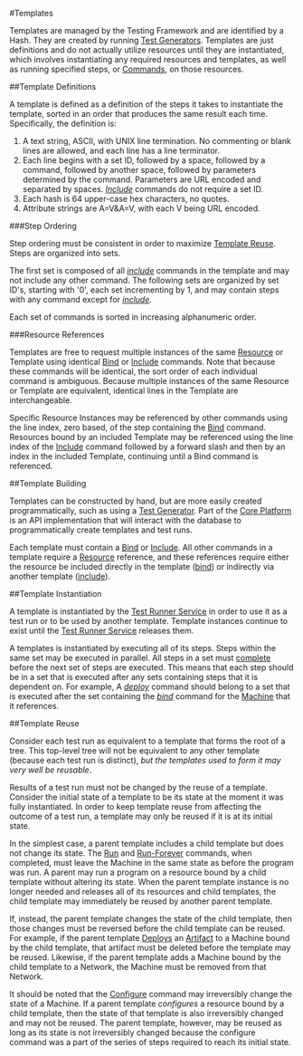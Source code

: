 #Templates

Templates are managed by the Testing Framework and are identified by a Hash. They are created by running 
[Test Generators](test_generators.md). Templates are just definitions and do not actually utilize resources until they are 
instantiated, which involves instantiating any required resources and templates, as well as running specified steps, or 
[Commands](template_commands.md), on those resources.

##Template Definitions

A template is defined as a definition of the steps it takes to instantiate the template, sorted in an order that produces 
the same result each time. Specifically, the definition is:

1.	A text string, ASCII, with UNIX line termination. No commenting or blank lines are allowed, and each line has a line terminator.
2.	Each line begins with a set ID, followed by a space, followed by a command, followed by another space, followed by parameters 
determined by the command. Parameters are URL encoded and separated by spaces. [*Include*](template_commands.md#include) commands 
do not require a set ID.
3.	Each hash is 64 upper-case hex characters, no quotes.
4.	Attribute strings are A=V&A=V, with each V being URL encoded.

###Step Ordering

Step ordering must be consistent in order to maximize [Template Reuse](templates.md#template-reuse). Steps are organized into
sets. 

The first set is composed of all [*include*](template_commands.md#include) commands in the template and may not include any other
command. The following sets are organized by set ID's, starting with '0', each set incrementing by 1, and may contain steps with 
any command except for [*include*](template_commands.md#include).

Each set of commands is sorted in increasing alphanumeric order.

###Resource References

Templates are free to request multiple instances of the same [Resource](resources.md) or Template using identical [Bind](template_commands.md#bind)
or [Include](template_commands.md#include) commands. Note that because these commands will be identical, the sort order of each individual 
command is ambiguous. Because multiple instances of the same Resource or Template are equivalent, identical lines in the Template are 
interchangeable.

Specific Resource Instances may be referenced by other commands using the line index, zero based, of the step containing the 
[Bind](template_commands.md#bind) command. Resources bound by an included Template may be referenced using the line index of the 
[Include](template_commands.md#include) command followed by a forward slash and then by an index in the included Template, 
continuing until a Bind command is referenced. 

##Template Building

Templates can be constructed by hand, but are more easily created programmatically, such as using a 
[Test Generator](test_generator.md). Part of the [Core Platform](core_platform.md) is an API implementation that will interact 
with the database to programmatically create templates and test runs.

Each template must contain a [Bind](template_commands.md#bind) or [Include](template_commands.md#include). All other commands in a 
template require a [Resource](resource.md) reference, and these references require either the resource be 
included directly in the template ([bind](template_commands.md#bind)) or indirectly via another template 
([include](template_commands.md#include)).

##Template Instantiation

A template is instantiated by the [Test Runner Service](test_runner_service.md) in order to use it as a test run or to be used by 
another template. Template instances continue to exist until the [Test Runner Service](test_runner_service.md) releases them. 

A templates is instantiated by executing all of its steps. Steps within the same set may be executed in parallel. All steps
in a set must [complete](template_commands.md) before the next set of steps are executed. This means that each step should be in a 
set that is executed after any sets containing steps that it is dependent on. For example, A [*deploy*](template_commands.md#deploy) 
command should belong to a set that is executed after the set containing the [*bind*](template_commands.md#bind) command for the 
[Machine](resources.md) that it references.

##Template Reuse

Consider each test run as equivalent to a template that forms the root of a tree. This top-level tree will not be equivalent to any 
other template (because each test run is distinct), *but the templates used to form it may very well be reusable*.

Results of a test run must not be changed by the reuse of a template. Consider the initial state of a template to be its state at 
the moment it was fully instantiated. In order to keep template reuse from affecting the outcome of a test run, a template may only
be reused if it is at its initial state.

In the simplest case, a parent template includes a child template but does not change its state. The [Run](template_commands.md#run) 
and [Run-Forever](template_commands.md#run-forever) commands, when completed, must leave the Machine in the same state as before the 
program was run. A parent may run a program on a resource bound by a child template without altering its state. When the parent 
template instance is no longer needed and releases all of its resources and child templates, the child template may immediately be 
reused by another parent template.

If, instead, the parent template changes the state of the child template, then those changes must be reversed before the child
template can be reused. For example, if the parent template [Deploys](template_commands.md#deploy) an [Artifact](artifacts.md)
to a Machine bound by the child template, that artifact must be deleted before the template may be reused. Likewise, if the
parent template adds a Machine bound by the child template to a Network, the Machine must be removed from that Network.

It should be noted that the [Configure](template_commands.md#configure) command may irreversibly change the state of a
Machine. If a parent template *configures* a resource bound by a child template, then the state of that template is also
irreversibly changed and may not be reused. The parent template, however, may be reused as long as its state is not irreversibly
changed because the configure command was a part of the series of steps required to reach its initial state.
